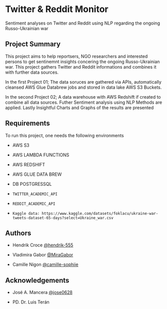 
# Twitter & Reddit Monitor


Sentiment analyses on Twitter and Reddit using NLP regarding the ongoing Russo-Ukrainian war 

## Project Summary

This project aims to help reportsers, NGO researchers and interested persons to get sentinemnt insights concering the ongoing Russo-Ukrainian war. This project gathers Twitter and Reddit informations and combines it with further data sources. 

In the first Project 01; The data soruces are gathered via APIs, automatically cleansed AWS Glue Databrew jobs and stored in data lake AWS S3 Buckets.

In the second Project 02; A data warehouse with AWS Redshift if created to combine all data sources. Futher Sentiment analysis using NLP Methods are applied. Lastly Insightful Charts and Graphs of the results are presented
## Requirements

To run this project, one needs the following environments
- AWS S3

- AWS LAMBDA FUNCTIONS

- AWS REDSHIFT

- AWS GLUE DATA BREW 

- DB POSTGRESSQL

- `TWITTER_ACADEMIC_API`

- `REDDIT_ACADEMIC_API`

- `Kaggle data: https://www.kaggle.com/datasets/foklacu/ukraine-war-tweets-dataset-65-days?select=Ukraine_war.csv`


## Authors

- Hendrik Croce [@hendrik-555](https://www.github.com/hendrik-555)

- Vladimira Gabor [@MiraGabor](https://www.github.com/MiraGabor)

- Camille Nigon [@camille-sophiie](https://www.github.com/camille-sophiie)



## Acknowledgements

- José A. Mancera [@jose0628](https://www.github.com/jose0628)

- PD. Dr. Luis Terán

